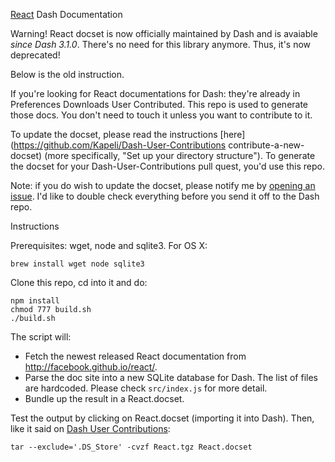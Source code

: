  [React](http://facebook.github.io/react/) Dash Documentation

 Warning!
React docset is now officially maintained by Dash and is avaiable _since Dash 3.1.0_. There's no need for this library anymore. Thus, it's now deprecated!

Below is the old instruction.



If you're looking for React documentations for Dash: they're already in Preferences Downloads User Contributed. This repo is used to generate those docs. You don't need to touch it unless you want to contribute to it.

To update the docset, please read the instructions [here](https://github.com/Kapeli/Dash-User-Contributions contribute-a-new-docset) (more specifically, "Set up your directory structure"). To generate the docset for your Dash-User-Contributions pull quest, you'd use this repo.

Note: if you do wish to update the docset, please notify me by [opening an issue](https://github.com/chenglou/react-dash/issues/new). I'd like to double check everything before you send it off to the Dash repo.

 Instructions

Prerequisites: wget, node and sqlite3. For OS X:

    brew install wget node sqlite3

Clone this repo, cd into it and do:

    npm install
    chmod 777 build.sh
    ./build.sh

The script will:

- Fetch the newest released React documentation from http://facebook.github.io/react/.
- Parse the doc site into a new SQLite database for Dash. The list of files are hardcoded. Please check `src/index.js` for more detail.
- Bundle up the result in a React.docset.

Test the output by clicking on React.docset (importing it into Dash). Then, like it said on [Dash User Contributions](https://github.com/Kapeli/Dash-User-Contributions#contribute-a-new-docset):

    tar --exclude='.DS_Store' -cvzf React.tgz React.docset

